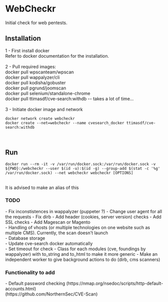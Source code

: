# WebCheckr
Initial check for web pentests.</br>

<h2>Installation</h2>
1 - First install docker</br>
Refer to docker documentation for the installation.</br>
</br>
2 - Pull required images:</br>
docker pull wpscanteam/wpscan</br>
docker pull wappalyzer/cli</br>
docker pull kodisha/gobuster</br>
docker pull pgrund/joomscan</br>
docker pull selenium/standalone-chrome</br>
docker pull ttimasdf/cve-search:withdb -- takes a lot of time...</br>
</br>
3 - Initiate docker image and network</br>

```
docker network create webcheckr
docker create --net=webcheckr --name cvesearch_docker ttimasdf/cve-search:withdb
```

</br>
<h2>Run</h2>

```
docker run --rm -it -v /var/run/docker.sock:/var/run/docker.sock -v ${PWD}:/webcheckr --user $(id -u):$(id -g) --group-add $(stat -c '%g' /var/run/docker.sock) --net webcheckr webcheckr [OPTIONS]
```

</br>
It is advised to make an alias of this
<h3>TODO</h3>
- Fix inconstistences in wappalyzer (puppeter ?) 
- Change user agent for all the requests
- Fix dirb
- Add header (cookies, server version) checks
- Add SSL checks
- Add Magescan or Magento</br>
- Handling of vhosts (or multiple technologies on one website such as multiple CMS). Currently, the scan doesn't launch</br>
- Database storage</br>
- Update cve-search docker automatically</br>
- Set timeout for check
- Class for each modules (cve, foundings by wappalyzer) with to_string and to_html to make it more generic
- Make an independent worker to give background actions to do (dirb, cms scanners)
</br>
<h3>Functionality to add</h3>
- Default password checking (https://nmap.org/nsedoc/scripts/http-default-accounts.html)</br>
(https://github.com/NorthernSec/CVE-Scan)

